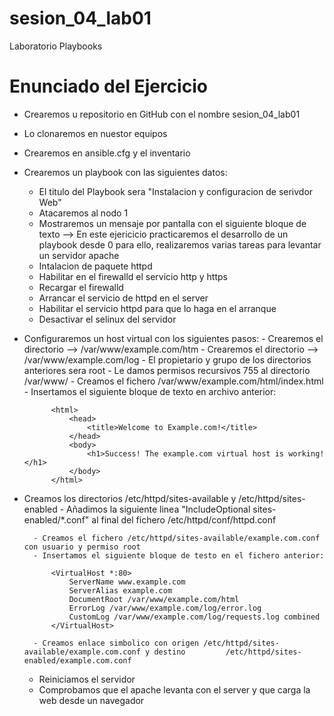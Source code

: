 # sesion_04_lab01
Laboratorio Playbooks

# Enunciado del Ejercicio

- Crearemos u repositorio en GitHub con el nombre sesion_04_lab01
- Lo clonaremos en nuestor equipos
- Crearemos en ansible.cfg y el inventario
- Crearemos un playbook con las siguientes datos:
	- El titulo del Playbook sera "Instalacion y configuracion de serivdor Web"
	- Atacaremos al nodo 1
	- Mostraremos un mensaje por pantalla con el siguiente bloque de texto
		--> En este ejericicio practicaremos el desarrollo de un playbook desde 0
			para ello, realizaremos varias tareas para levantar un servidor apache
	- Intalacion de paquete httpd
	- Habilitar en el firewalld el servicio http y https
	- Recargar el firewalld
	- Arrancar el servicio de httpd en el server
	- Habilitar el servicio httpd para que lo haga en el arranque
	- Desactivar el selinux del servidor
- Configuraremos un host virtual con los siguientes pasos:
		- Crearemos el directorio --> /var/www/example.com/htm
		- Crearemos el directorio --> /var/www/example.com/log
		- El propietario y grupo de los directorios anteriores sera root
		- Le damos permisos recursivos 755 al directorio /var/www/
		- Creamos el fichero /var/www/example.com/html/index.html
		- Insertamos el siguiente bloque de texto en archivo anterior:
		
			<html>
				<head>
					<title>Welcome to Example.com!</title>
				</head>
				<body>
					<h1>Success! The example.com virtual host is working!</h1>
				</body>
			</html>
    
- Creamos los directorios /etc/httpd/sites-available y /etc/httpd/sites-enabled
		- Añadimos la siguiente linea "IncludeOptional sites-enabled/*.conf" al final del fichero 			/etc/httpd/conf/httpd.conf
		
		- Creamos el fichero /etc/httpd/sites-available/example.com.conf con usuario y permiso root
		- Insertamos el siguiente bloque de testo en el fichero anterior:
		
			<VirtualHost *:80>
				ServerName www.example.com
				ServerAlias example.com
				DocumentRoot /var/www/example.com/html
				ErrorLog /var/www/example.com/log/error.log
				CustomLog /var/www/example.com/log/requests.log combined
			</VirtualHost>
		
		- Creamos enlace simbolico con origen /etc/httpd/sites-available/example.com.conf y destino 		/etc/httpd/sites-enabled/example.com.conf
		
	- Reiniciamos el servidor
	- Comprobamos que el apache levanta con el server y que carga la web desde un navegador

